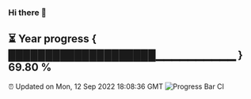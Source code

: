 ### Hi there 👋
⏳ Year progress { ████████████████████▁▁▁▁▁▁▁▁▁▁ } 69.80 %
---
⏰ Updated on Mon, 12 Sep 2022 18:08:36 GMT
![Progress Bar CI](https://github.com/Moyi321/Moyi321/workflows/Progress%20Bar%20CI/badge.svg)
